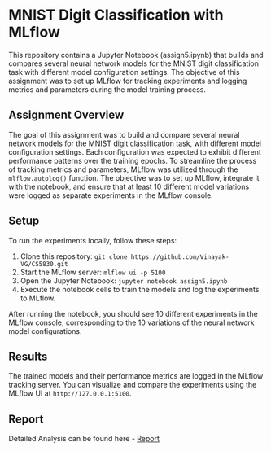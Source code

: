 # MNIST Digit Classification with MLflow

This repository contains a Jupyter Notebook (assign5.ipynb) that builds and compares several neural network models for the MNIST digit classification task with different model configuration settings. The objective of this assignment was to set up MLflow for tracking experiments and logging metrics and parameters during the model training process.

## Assignment Overview

The goal of this assignment was to build and compare several neural network models for the MNIST digit classification task, with different model configuration settings. Each configuration was expected to exhibit different performance patterns over the training epochs. To streamline the process of tracking metrics and parameters, MLflow was utilized through the `mlflow.autolog()` function. The objective was to set up MLflow, integrate it with the notebook, and ensure that at least 10 different model variations were logged as separate experiments in the MLflow console.

## Setup

To run the experiments locally, follow these steps:

1. Clone this repository: `git clone https://github.com/Vinayak-VG/CS5830.git`
2. Start the MLflow server: `mlflow ui -p 5100`
3. Open the Jupyter Notebook: `jupyter notebook assign5.ipynb`
4. Execute the notebook cells to train the models and log the experiments to MLflow.

After running the notebook, you should see 10 different experiments in the MLflow console, corresponding to the 10 variations of the neural network model configurations.

## Results

The trained models and their performance metrics are logged in the MLflow tracking server. You can visualize and compare the experiments using the MLflow UI at `http://127.0.0.1:5100`.

## Report

Detailed Analysis can be found here - [Report](https://docs.google.com/document/d/1GeOPKOJHF2bMpLz8x6T-5m1cofHN4SR3Fili5bD9Ank/edit?usp=sharing)
